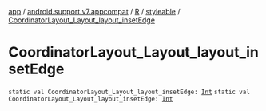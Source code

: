 [app](../../../index.md) / [android.support.v7.appcompat](../../index.md) / [R](../index.md) / [styleable](index.md) / [CoordinatorLayout_Layout_layout_insetEdge](./-coordinator-layout_-layout_layout_inset-edge.md)

# CoordinatorLayout_Layout_layout_insetEdge

`static val CoordinatorLayout_Layout_layout_insetEdge: `[`Int`](https://kotlinlang.org/api/latest/jvm/stdlib/kotlin/-int/index.html)
`static val CoordinatorLayout_Layout_layout_insetEdge: `[`Int`](https://kotlinlang.org/api/latest/jvm/stdlib/kotlin/-int/index.html)